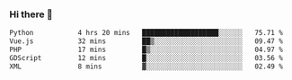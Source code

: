 ### Hi there 👋

<!--START_SECTION:waka-->

```txt
Python           4 hrs 20 mins   ███████████████████░░░░░░   75.71 %
Vue.js           32 mins         ██▒░░░░░░░░░░░░░░░░░░░░░░   09.47 %
PHP              17 mins         █▒░░░░░░░░░░░░░░░░░░░░░░░   04.97 %
GDScript         12 mins         █░░░░░░░░░░░░░░░░░░░░░░░░   03.56 %
XML              8 mins          ▓░░░░░░░░░░░░░░░░░░░░░░░░   02.49 %
```

<!--END_SECTION:waka-->

<!--
**Jonas-VanHaeken/Jonas-VanHaeken** is a ✨ _special_ ✨ repository because its `README.md` (this file) appears on your GitHub profile.

Here are some ideas to get you started:

- 🔭 I’m currently working on ...
- 🌱 I’m currently learning ...
- 👯 I’m looking to collaborate on ...
- 🤔 I’m looking for help with ...
- 💬 Ask me about ...
- 📫 How to reach me: ...
- 😄 Pronouns: ...
- ⚡ Fun fact: ...
-->
